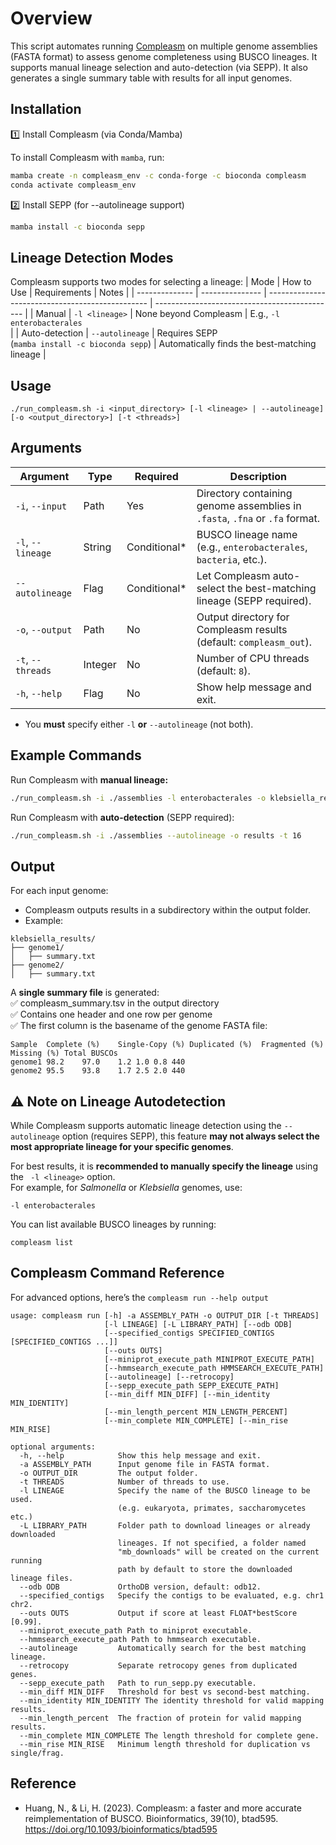 # Overview

This script automates running [Compleasm](https://github.com/huangnengCSU/compleasm) on multiple genome assemblies (FASTA format) to assess genome completeness using BUSCO lineages. 
It supports manual lineage selection and auto-detection (via SEPP). It also generates a single summary table with results for all input genomes.

## Installation
1️⃣ Install Compleasm (via Conda/Mamba)

To install Compleasm with `mamba`, run:

```bash
mamba create -n compleasm_env -c conda-forge -c bioconda compleasm
conda activate compleasm_env
```

2️⃣ Install SEPP (for --autolineage support)
```bash
mamba install -c bioconda sepp
```
## Lineage Detection Modes

Compleasm supports two modes for selecting a lineage:
| Mode           | How to Use      | Requirements                                     | Notes                                         |
| -------------- | --------------- | ------------------------------------------------ | --------------------------------------------- |
| Manual         | `-l <lineage>`  | None beyond Compleasm                            | E.g., `-l enterobacterales`<br>                   |
| Auto-detection | `--autolineage` | Requires SEPP <br> (`mamba install -c bioconda sepp`) | Automatically finds the best-matching lineage |

## Usage

```./run_compleasm.sh -i <input_directory> [-l <lineage> | --autolineage] [-o <output_directory>] [-t <threads>]```

## Arguments
| Argument          | Type    | Required      | Description                                                          |
| ----------------- | ------- | ------------- | -------------------------------------------------------------------- |
| `-i`, `--input`   | Path    | Yes           | Directory containing genome assemblies in `.fasta`, `.fna` or `.fa` format.  |
| `-l`, `--lineage` | String  | Conditional\* | BUSCO lineage name (e.g., `enterobacterales`, `bacteria`, etc.).     |
| `--autolineage`   | Flag    | Conditional\* | Let Compleasm auto-select the best-matching lineage (SEPP required). |
| `-o`, `--output`  | Path    | No            | Output directory for Compleasm results (default: `compleasm_out`).   |
| `-t`, `--threads` | Integer | No            | Number of CPU threads (default: `8`).                                |
| `-h`, `--help`    | Flag    | No            | Show help message and exit.                                          |


* You **must** specify either  `-l` **or**  `--autolineage` (not both).
  
## Example Commands
Run Compleasm with **manual lineage:**
```bash
./run_compleasm.sh -i ./assemblies -l enterobacterales -o klebsiella_results -t 16
```
Run Compleasm with **auto-detection** (SEPP required):
```bash
./run_compleasm.sh -i ./assemblies --autolineage -o results -t 16
```
## Output

For each input genome:
- Compleasm outputs results in a subdirectory within the output folder.
-  Example:
```
klebsiella_results/
├── genome1/
│   ├── summary.txt
├── genome2/
│   ├── summary.txt
```
A **single summary file** is generated: <br>
✅ compleasm_summary.tsv in the output directory <br>
✅ Contains one header and one row per genome <br>
✅ The first column is the basename of the genome FASTA file:


```
Sample	Complete (%)	Single-Copy (%)	Duplicated (%)	Fragmented (%)	Missing (%)	Total BUSCOs
genome1	98.2	97.0	1.2	1.0	0.8	440
genome2	95.5	93.8	1.7	2.5	2.0	440

```

## ⚠️ Note on Lineage Autodetection

While Compleasm supports automatic lineage detection using the  ``` --autolineage ``` option (requires SEPP), this feature **may not always select the most appropriate lineage for your specific genomes**.<br>

For best results, it is **recommended to manually specify the lineage** using the  ``` -l <lineage>``` option. <br>
For example, for *Salmonella* or *Klebsiella* genomes, use:

```
-l enterobacterales
```
You can list available BUSCO lineages by running: <br>

```
compleasm list

```

## Compleasm Command Reference

For advanced options, here’s the ```compleasm run --help output```

```
usage: compleasm run [-h] -a ASSEMBLY_PATH -o OUTPUT_DIR [-t THREADS]
                     [-l LINEAGE] [-L LIBRARY_PATH] [--odb ODB]
                     [--specified_contigs SPECIFIED_CONTIGS [SPECIFIED_CONTIGS ...]]
                     [--outs OUTS]
                     [--miniprot_execute_path MINIPROT_EXECUTE_PATH]
                     [--hmmsearch_execute_path HMMSEARCH_EXECUTE_PATH]
                     [--autolineage] [--retrocopy]
                     [--sepp_execute_path SEPP_EXECUTE_PATH]
                     [--min_diff MIN_DIFF] [--min_identity MIN_IDENTITY]
                     [--min_length_percent MIN_LENGTH_PERCENT]
                     [--min_complete MIN_COMPLETE] [--min_rise MIN_RISE]

optional arguments:
  -h, --help            Show this help message and exit.
  -a ASSEMBLY_PATH      Input genome file in FASTA format.
  -o OUTPUT_DIR         The output folder.
  -t THREADS            Number of threads to use.
  -l LINEAGE            Specify the name of the BUSCO lineage to be used.
                        (e.g. eukaryota, primates, saccharomycetes etc.)
  -L LIBRARY_PATH       Folder path to download lineages or already downloaded
                        lineages. If not specified, a folder named
                        "mb_downloads" will be created on the current running
                        path by default to store the downloaded lineage files.
  --odb ODB             OrthoDB version, default: odb12.
  --specified_contigs   Specify the contigs to be evaluated, e.g. chr1 chr2.
  --outs OUTS           Output if score at least FLOAT*bestScore [0.99].
  --miniprot_execute_path Path to miniprot executable.
  --hmmsearch_execute_path Path to hmmsearch executable.
  --autolineage         Automatically search for the best matching lineage.
  --retrocopy           Separate retrocopy genes from duplicated genes.
  --sepp_execute_path   Path to run_sepp.py executable.
  --min_diff MIN_DIFF   Threshold for best vs second-best matching.
  --min_identity MIN_IDENTITY The identity threshold for valid mapping results.
  --min_length_percent  The fraction of protein for valid mapping results.
  --min_complete MIN_COMPLETE The length threshold for complete gene.
  --min_rise MIN_RISE   Minimum length threshold for duplication vs single/frag.
```


## Reference
- Huang, N., & Li, H. (2023). Compleasm: a faster and more accurate reimplementation of BUSCO. Bioinformatics, 39(10), btad595. https://doi.org/10.1093/bioinformatics/btad595
